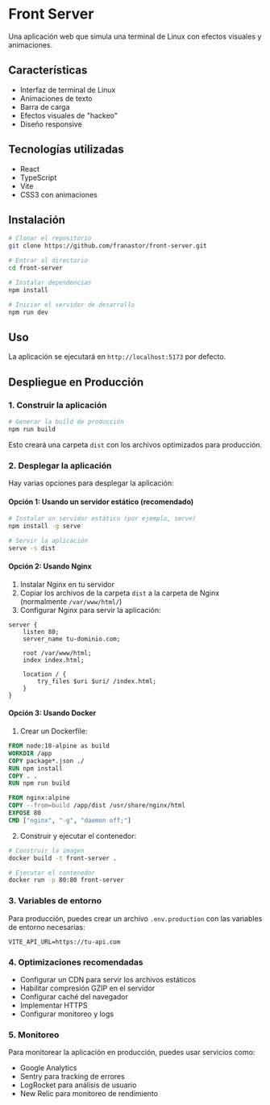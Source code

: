 # Front Server

Una aplicación web que simula una terminal de Linux con efectos visuales y animaciones.

## Características

- Interfaz de terminal de Linux
- Animaciones de texto
- Barra de carga
- Efectos visuales de "hackeo"
- Diseño responsive

## Tecnologías utilizadas

- React
- TypeScript
- Vite
- CSS3 con animaciones

## Instalación

```bash
# Clonar el repositorio
git clone https://github.com/franastor/front-server.git

# Entrar al directorio
cd front-server

# Instalar dependencias
npm install

# Iniciar el servidor de desarrollo
npm run dev
```

## Uso

La aplicación se ejecutará en `http://localhost:5173` por defecto.

## Despliegue en Producción

### 1. Construir la aplicación

```bash
# Generar la build de producción
npm run build
```

Esto creará una carpeta `dist` con los archivos optimizados para producción.

### 2. Desplegar la aplicación

Hay varias opciones para desplegar la aplicación:

#### Opción 1: Usando un servidor estático (recomendado)

```bash
# Instalar un servidor estático (por ejemplo, serve)
npm install -g serve

# Servir la aplicación
serve -s dist
```

#### Opción 2: Usando Nginx

1. Instalar Nginx en tu servidor
2. Copiar los archivos de la carpeta `dist` a la carpeta de Nginx (normalmente `/var/www/html/`)
3. Configurar Nginx para servir la aplicación:

```nginx
server {
    listen 80;
    server_name tu-dominio.com;

    root /var/www/html;
    index index.html;

    location / {
        try_files $uri $uri/ /index.html;
    }
}
```

#### Opción 3: Usando Docker

1. Crear un Dockerfile:

```dockerfile
FROM node:18-alpine as build
WORKDIR /app
COPY package*.json ./
RUN npm install
COPY . .
RUN npm run build

FROM nginx:alpine
COPY --from=build /app/dist /usr/share/nginx/html
EXPOSE 80
CMD ["nginx", "-g", "daemon off;"]
```

2. Construir y ejecutar el contenedor:

```bash
# Construir la imagen
docker build -t front-server .

# Ejecutar el contenedor
docker run -p 80:80 front-server
```

### 3. Variables de entorno

Para producción, puedes crear un archivo `.env.production` con las variables de entorno necesarias:

```env
VITE_API_URL=https://tu-api.com
```

### 4. Optimizaciones recomendadas

- Configurar un CDN para servir los archivos estáticos
- Habilitar compresión GZIP en el servidor
- Configurar caché del navegador
- Implementar HTTPS
- Configurar monitoreo y logs

### 5. Monitoreo

Para monitorear la aplicación en producción, puedes usar servicios como:
- Google Analytics
- Sentry para tracking de errores
- LogRocket para análisis de usuario
- New Relic para monitoreo de rendimiento
